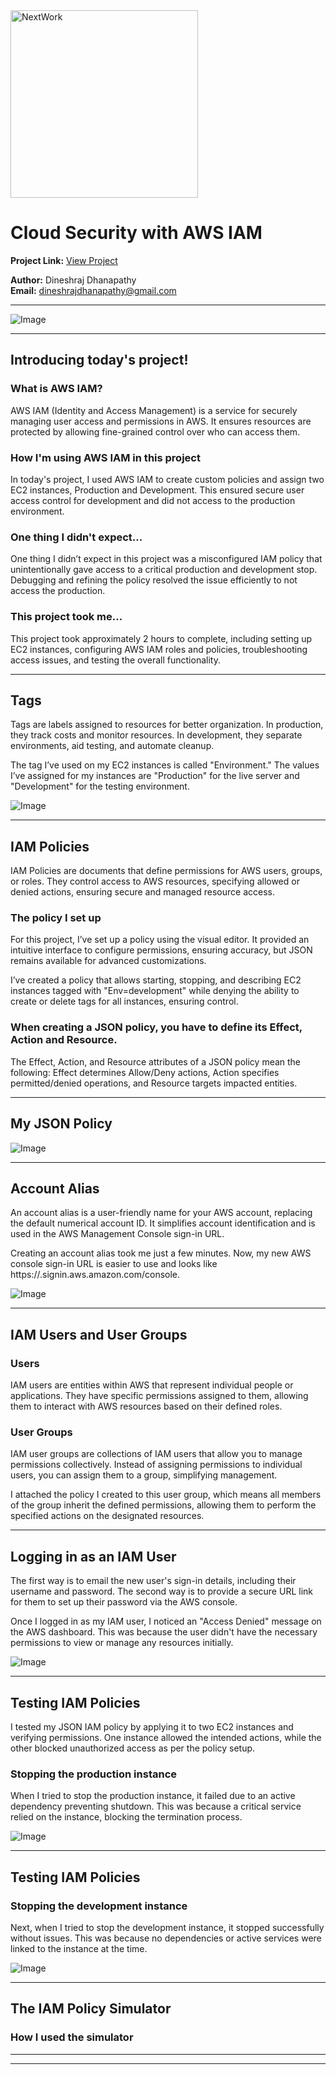 <img src="https://cdn.prod.website-files.com/677c400686e724409a5a7409/6790ad949cf622dc8dcd9fe4_nextwork-logo-leather.svg" alt="NextWork" width="300" />

# Cloud Security with AWS IAM

**Project Link:** [View Project](http://learn.nextwork.org/projects/aws-security-iam)

**Author:** Dineshraj Dhanapathy  
**Email:** dineshrajdhanapathy@gmail.com

---

![Image](http://learn.nextwork.org/positive_purple_innocent_lemon/uploads/aws-security-iam_1c864649)

---

## Introducing today's project!

### What is AWS IAM?

AWS IAM (Identity and Access Management) is a service for securely managing user access and permissions in AWS. It ensures resources are protected by allowing fine-grained control over who can access them.

### How I'm using AWS IAM in this project

In today's project, I used AWS IAM to create custom policies and assign two EC2 instances, Production and Development. This ensured secure user access control for development and did not access to the production environment.

### One thing I didn't expect...

One thing I didn’t expect in this project was a misconfigured IAM policy that unintentionally gave access to a critical production and development stop. Debugging and refining the policy resolved the issue efficiently to not access the production.


### This project took me...

This project took approximately 2 hours to complete, including setting up EC2 instances, configuring AWS IAM roles and policies, troubleshooting access issues, and testing the overall functionality.

---

## Tags

Tags are labels assigned to resources for better organization. In production, they track costs and monitor resources. In development, they separate environments, aid testing, and automate cleanup.

The tag I’ve used on my EC2 instances is called "Environment." The values I’ve assigned for my instances are "Production" for the live server and "Development" for the testing environment.

![Image](http://learn.nextwork.org/positive_purple_innocent_lemon/uploads/aws-security-iam_2e0e5a5d)

---

## IAM Policies

IAM Policies are documents that define permissions for AWS users, groups, or roles. They control access to AWS resources, specifying allowed or denied actions, ensuring secure and managed resource access.

### The policy I set up

For this project, I’ve set up a policy using the visual editor. It provided an intuitive interface to configure permissions, ensuring accuracy, but JSON remains available for advanced customizations.

I’ve created a policy that allows starting, stopping, and describing EC2 instances tagged with "Env=development" while denying the ability to create or delete tags for all instances, ensuring control.

### When creating a JSON policy, you have to define its Effect, Action and Resource.

The Effect, Action, and Resource attributes of a JSON policy mean the following: Effect determines Allow/Deny actions, Action specifies permitted/denied operations, and Resource targets impacted entities.

---

## My JSON Policy

![Image](http://learn.nextwork.org/positive_purple_innocent_lemon/uploads/aws-security-iam_1c864649)

---

## Account Alias

An account alias is a user-friendly name for your AWS account, replacing the default numerical account ID. It simplifies account identification and is used in the AWS Management Console sign-in URL.

Creating an account alias took me just a few minutes. Now, my new AWS console sign-in URL is easier to use and looks like https://<alias>.signin.aws.amazon.com/console.

![Image](http://learn.nextwork.org/positive_purple_innocent_lemon/uploads/aws-security-iam_0eb4439b)

---

## IAM Users and User Groups

### Users

IAM users are entities within AWS that represent individual people or applications. They have specific permissions assigned to them, allowing them to interact with AWS resources based on their defined roles.

### User Groups

IAM user groups are collections of IAM users that allow you to manage permissions collectively. Instead of assigning permissions to individual users, you can assign them to a group, simplifying management.

I attached the policy I created to this user group, which means all members of the group inherit the defined permissions, allowing them to perform the specified actions on the designated resources.

---

## Logging in as an IAM User

The first way is to email the new user's sign-in details, including their username and password. The second way is to provide a secure URL link for them to set up their password via the AWS console.

Once I logged in as my IAM user, I noticed an "Access Denied" message on the AWS dashboard. This was because the user didn't have the necessary permissions to view or manage any resources initially.

![Image](http://learn.nextwork.org/positive_purple_innocent_lemon/uploads/aws-security-iam_6f2ab446)

---

## Testing IAM Policies

I tested my JSON IAM policy by applying it to two EC2 instances and verifying permissions. One instance allowed the intended actions, while the other blocked unauthorized access as per the policy setup.

### Stopping the production instance

When I tried to stop the production instance, it failed due to an active dependency preventing shutdown. This was because a critical service relied on the instance, blocking the termination process.

![Image](http://learn.nextwork.org/positive_purple_innocent_lemon/uploads/aws-security-iam_0e7a9d6a)

---

## Testing IAM Policies

### Stopping the development instance

Next, when I tried to stop the development instance, it stopped successfully without issues. This was because no dependencies or active services were linked to the instance at the time.

![Image](http://learn.nextwork.org/positive_purple_innocent_lemon/uploads/aws-security-iam_1811801c)

---

## The IAM Policy Simulator

### How I used the simulator

---

---
